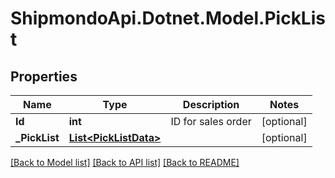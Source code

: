 # ShipmondoApi.Dotnet.Model.PickList

## Properties

Name | Type | Description | Notes
------------ | ------------- | ------------- | -------------
**Id** | **int** | ID for sales order | [optional] 
**_PickList** | [**List&lt;PickListData&gt;**](PickListData.md) |  | [optional] 

[[Back to Model list]](../README.md#documentation-for-models) [[Back to API list]](../README.md#documentation-for-api-endpoints) [[Back to README]](../README.md)

